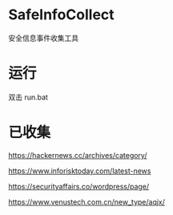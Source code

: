 # SafeInfoCollect
 安全信息事件收集工具

# 运行
双击 run.bat

# 已收集
https://hackernews.cc/archives/category/

https://www.inforisktoday.com/latest-news

https://securityaffairs.co/wordpress/page/

https://www.venustech.com.cn/new_type/aqjx/
